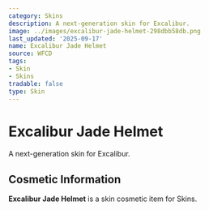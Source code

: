 ```yaml
---
category: Skins
description: A next-generation skin for Excalibur.
image: ../images/excalibur-jade-helmet-298dbb58db.png
last_updated: '2025-09-17'
name: Excalibur Jade Helmet
source: WFCD
tags:
- Skin
- Skins
tradable: false
type: Skin
---
```


# Excalibur Jade Helmet

A next-generation skin for Excalibur.

## Cosmetic Information

**Excalibur Jade Helmet** is a skin cosmetic item for Skins.

